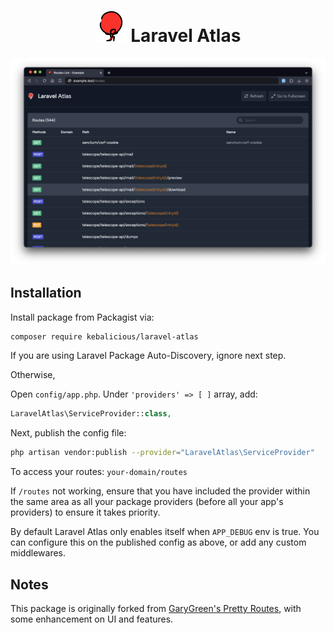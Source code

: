 <div align="center">
  
# <img src="https://raw.githubusercontent.com/kebalicious/laravel-atlas/master/logo.png" alt="logo" width="50"/> Laravel Atlas
</div>

![Laravel Atlas](https://raw.githubusercontent.com/kebalicious/laravel-atlas/master/sample.png)

## Installation

Install package from Packagist via:

```bash
composer require kebalicious/laravel-atlas
```

If you are using Laravel Package Auto-Discovery, ignore next step.

Otherwise,

Open `config/app.php`. Under `'providers' => [ ]` array, add:

```php
LaravelAtlas\ServiceProvider::class,
```

Next, publish the config file:

```bash
php artisan vendor:publish --provider="LaravelAtlas\ServiceProvider"
```

To access your routes: `your-domain/routes`

If `/routes` not working, ensure that you have included the provider within the same area as all your package providers (before all your app's providers) to ensure it takes priority.

By default Laravel Atlas only enables itself when `APP_DEBUG` env is true. You can configure this on the published config as above, or add any custom middlewares.


## Notes

This package is originally forked from [GaryGreen's Pretty Routes](https://github.com/garygreen/pretty-routes), with some enhancement on UI and features.

